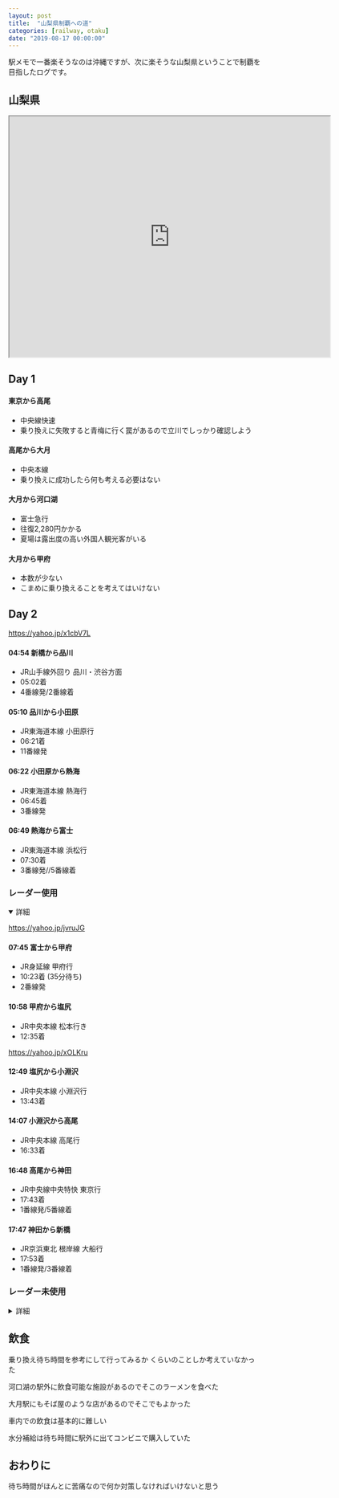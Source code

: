 ```yaml
---
layout: post
title:  "山梨県制覇への道"
categories: [railway, otaku]
date: "2019-08-17 00:00:00"
---
```


駅メモで一番楽そうなのは沖縄ですが、次に楽そうな山梨県ということで制覇を目指したログです。

## 山梨県

<iframe src="https://www.google.com/maps/d/u/0/embed?mid=1-DWFQ0ptDspwBzzrDcK3nnc4bp9RPvgq" width="640" height="480"></iframe>

## Day 1

#### 東京から高尾

- 中央線快速
- 乗り換えに失敗すると青梅に行く罠があるので立川でしっかり確認しよう

#### 高尾から大月

- 中央本線
- 乗り換えに成功したら何も考える必要はない

#### 大月から河口湖

- 富士急行
- 往復2,280円かかる
- 夏場は露出度の高い外国人観光客がいる

#### 大月から甲府

- 本数が少ない
- こまめに乗り換えることを考えてはいけない

## Day 2

<https://yahoo.jp/x1cbV7L>

#### 04:54 新橋から品川

- JR山手線外回り 品川・渋谷方面
- 05:02着
- 4番線発/2番線着

#### 05:10 品川から小田原

- JR東海道本線 小田原行
- 06:21着
- 11番線発

#### 06:22 小田原から熱海

- JR東海道本線 熱海行
- 06:45着
- 3番線発

#### 06:49 熱海から富士

- JR東海道本線 浜松行
- 07:30着
- 3番線発//5番線着

### レーダー使用

<details open>
  <summary>詳細</summary>
  <p>
    <a href="https://yahoo.jp/jvruJG">https://yahoo.jp/jvruJG</a>
  </p>
  <h4>07:45 富士から甲府</h4>
  <ul>
    <li>JR身延線 甲府行</li>
    <li>10:23着 (35分待ち)</li>
    <li>2番線発</li>
  </ul>
  <h4>10:58 甲府から塩尻</h4>
  <ul>
    <li>JR中央本線 松本行き</li>
    <li>12:35着</li>
  </ul>
  <p>
    <a href="https://yahoo.jp/xOLKru">https://yahoo.jp/xOLKru</a>
  </p>
  <h4>12:49 塩尻から小淵沢</h4>
  <ul>
    <li>JR中央本線 小淵沢行</li>
    <li>13:43着</li>
  </ul>
  <h4>14:07 小淵沢から高尾</h4>
  <ul>
    <li>JR中央本線 高尾行</li>
    <li>16:33着</li>
  </ul>
  <h4>16:48 高尾から神田</h4>
  <ul>
    <li>JR中央線中央特快 東京行</li>
    <li>17:43着</li>
    <li>1番線発/5番線着</li>
  </ul>
  <h4>17:47 神田から新橋</h4>
  <ul>
    <li>JR京浜東北 根岸線 大船行</li>
    <li>17:53着</li>
    <li>1番線発/3番線着</li>
  </ul>
</details>

### レーダー未使用

<details>
  <summary>詳細</summary>
  <p>
    <a href="https://yahoo.jp/_KwFmV">https://yahoo.jp/_KwFmV</a>
  </p>
  <h4>07:45 富士から甲府</h4>
  <ul>
    <li>JR身延線 甲府行</li>
    <li>10:23着 (35分待ち)</li>
    <li>2番線発</li>
  </ul>
  <h4>10:58 甲府から小淵沢</h4>
  <ul>
    <li>JR中央本線 松本行き</li>
    <li>11:37着 (20分待ち)</li>
  </ul>
  <h4>11:57 小淵沢から清里</h4>
  <ul>
    <li>JR小海線 小諸行</li>
    <li>12:23着</li>
  </ul>
  <p>
    <a href="https://yahoo.jp/y33R0x">https://yahoo.jp/y33R0x</a>
  </p>
  <h4>12:26 清里から小淵沢</h4>
  <ul>
    <li>JR八ヶ岳高原列車4号 小淵沢行</li>
    <li>12:49着</li>
  </ul>
  <h4>13:08 小淵沢から甲府</h4>
  <ul>
    <li>JR中央本線 甲府行</li>
    <li>12:47着</li>
  </ul>
  <h4>13:52 甲府から高尾</h4>
  <ul>
    <li>JR中央本線 高尾行</li>
    <li>15:24着</li>
  </ul>
  <h4>15:31 高尾から神田</h4>
  <ul>
    <li>JR中央線中央特快 東京行</li>
    <li>XX:XX着</li>
    <li>3番線発/X番線着</li>
  </ul>
  <h4>XX:XX 神田から新橋</h4>
  <ul>
    <li>XX:XX着</li>
    <li>だいたい17:00には着く</li>
  </ul>
</details>

## 飲食

乗り換え待ち時間を参考にして行ってみるか
くらいのことしか考えていなかった

河口湖の駅外に飲食可能な施設があるのでそこのラーメンを食べた

大月駅にもそば屋のような店があるのでそこでもよかった

車内での飲食は基本的に難しい

水分補給は待ち時間に駅外に出てコンビニで購入していた

## おわりに

待ち時間がほんとに苦痛なので何か対策しなければいけないと思う